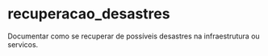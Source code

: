 # recuperacao_desastres
Documentar como se recuperar de possíveis desastres na infraestrutura ou servicos.
